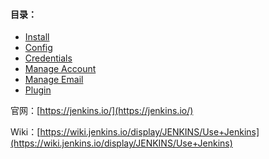 #### 目录：

* [Install](/ci/jenkins/install.md)
* [Config](/ci/jenkins/config.md)
* [Credentials](/ci/jenkins/credentials.md)
* [Manage Account](/ci/jenkins/account-management.md)
* [Manage Email](/ci/jenkins/manage-email.md)
* [Plugin](/ci/jenkins/plugin.md)

官网：[https://jenkins.io/](https://jenkins.io/)

Wiki：[https://wiki.jenkins.io/display/JENKINS/Use+Jenkins](https://wiki.jenkins.io/display/JENKINS/Use+Jenkins)

